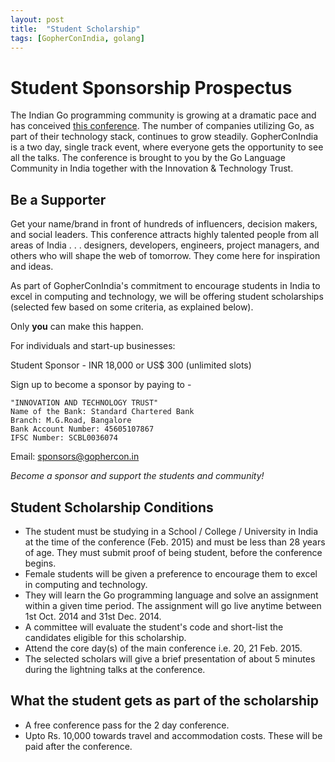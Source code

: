 ```yaml
---
layout: post
title:  "Student Scholarship"
tags: [GopherConIndia, golang]
---
```


Student Sponsorship Prospectus
==============================

The Indian Go programming community is growing at a dramatic pace and has conceived [this conference](http://www.gophercon.in/). The number of companies utilizing Go, as part of their technology stack, continues to grow steadily. GopherConIndia is a two day, single track event, where everyone gets the opportunity to see all the talks. The conference is brought to you by the Go Language Community in India together with the Innovation & Technology Trust.

Be a Supporter
--------------

Get your name/brand in front of hundreds of influencers, decision makers, and social leaders. This conference attracts highly talented people from all areas of India . . . designers, developers, engineers, project managers, and others who will shape the web of tomorrow. They come here for inspiration and ideas.

As part of GopherConIndia's commitment to encourage students in India to excel in computing and technology, we will be offering student scholarships (selected few based on some criteria, as explained below).

Only **you** can make this happen.

For individuals and start-up businesses:

Student Sponsor - INR 18,000 or US$ 300 (unlimited slots)

Sign up to become a sponsor by paying to -

	"INNOVATION AND TECHNOLOGY TRUST"
	Name of the Bank: Standard Chartered Bank
	Branch: M.G.Road, Bangalore
	Bank Account Number: 45605107867
	IFSC Number: SCBL0036074

Email: sponsors@gophercon.in

_Become a sponsor and support the students and community!_

Student Scholarship Conditions
------------------------------

* The student must be studying in a School / College / University in India at the time of the conference (Feb. 2015) and must be less than 28 years of age. They must submit  proof of being student, before the conference begins.
* Female students will be given a preference to encourage them to excel in computing and technology.
* They will learn the Go programming language and solve an assignment within a given time period. The assignment will go live anytime between 1st Oct. 2014 and 31st Dec. 2014.
* A committee will evaluate the student's code and short-list the candidates eligible for this scholarship. 
* Attend the core day(s) of the main conference i.e. 20, 21 Feb. 2015.
* The selected scholars will give a brief presentation of about 5 minutes during the lightning talks at the conference.

What the student gets as part of the scholarship
------------------------------------------------

* A free conference pass for the 2 day conference.
* Upto Rs. 10,000 towards travel and accommodation costs. These will be paid after the conference.


